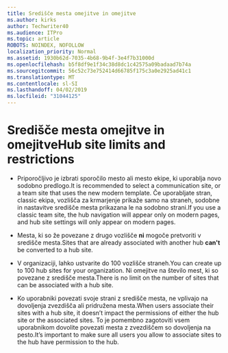 ```yaml
---
title: Središče mesta omejitve in omejitve
ms.author: kirks
author: Techwriter40
ms.audience: ITPro
ms.topic: article
ROBOTS: NOINDEX, NOFOLLOW
localization_priority: Normal
ms.assetid: 1930b62d-7035-4b68-9b4f-3e4f7b31000d
ms.openlocfilehash: b5f8df9e1f34c38d8dc1c42575a09badaad7b74a
ms.sourcegitcommit: 56c52c73e752414d66785f175c3a0e2925ad41c1
ms.translationtype: MT
ms.contentlocale: sl-SI
ms.lasthandoff: 04/02/2019
ms.locfileid: "31044125"
---
```

# <a name="hub-site-limits-and-restrictions"></a><span data-ttu-id="4a466-102">Središče mesta omejitve in omejitve</span><span class="sxs-lookup"><span data-stu-id="4a466-102">Hub site limits and restrictions</span></span>


- <span data-ttu-id="4a466-103">Priporočljivo je izbrati sporočilo mesto ali mesto ekipe, ki uporablja novo sodobno predlogo.</span><span class="sxs-lookup"><span data-stu-id="4a466-103">It is recommended to select a communication site, or a team site that uses the new modern template.</span></span> <span data-ttu-id="4a466-104">Če uporabljate stran, classic ekipa, vozlišča za krmarjenje prikaže samo na straneh, sodobne in nastavitve središče mesta prikazana le na sodobno strani.</span><span class="sxs-lookup"><span data-stu-id="4a466-104">If you use a classic team site, the hub navigation will appear only on modern pages, and hub site settings will only appear on modern pages.</span></span>


- <span data-ttu-id="4a466-105">Mesta, ki so že povezane z drugo vozlišče **ni** mogoče pretvoriti v središče mesta.</span><span class="sxs-lookup"><span data-stu-id="4a466-105">Sites that are already associated with another hub **can't** be converted to a hub site.</span></span>


- <span data-ttu-id="4a466-106">V organizaciji, lahko ustvarite do 100 vozlišče straneh.</span><span class="sxs-lookup"><span data-stu-id="4a466-106">You can create up to 100 hub sites for your organization.</span></span> <span data-ttu-id="4a466-107">Ni omejitve na število mest, ki so povezane z središče mesta.</span><span class="sxs-lookup"><span data-stu-id="4a466-107">There is no limit on the number of sites that can be associated with a hub site.</span></span>


- <span data-ttu-id="4a466-108">Ko uporabniki povezati svoje strani z središče mesta, ne vplivajo na dovoljenja zvezdišča ali pridružena mesta.</span><span class="sxs-lookup"><span data-stu-id="4a466-108">When users associate their sites with a hub site, it doesn’t impact the permissions of either the hub site or the associated sites.</span></span> <span data-ttu-id="4a466-109">To je pomembno zagotoviti vsem uporabnikom dovolite povezati mesta z zvezdiščem so dovoljenja na pesto.</span><span class="sxs-lookup"><span data-stu-id="4a466-109">It’s important to make sure all users you allow to associate sites to the hub have permission to the hub.</span></span>

